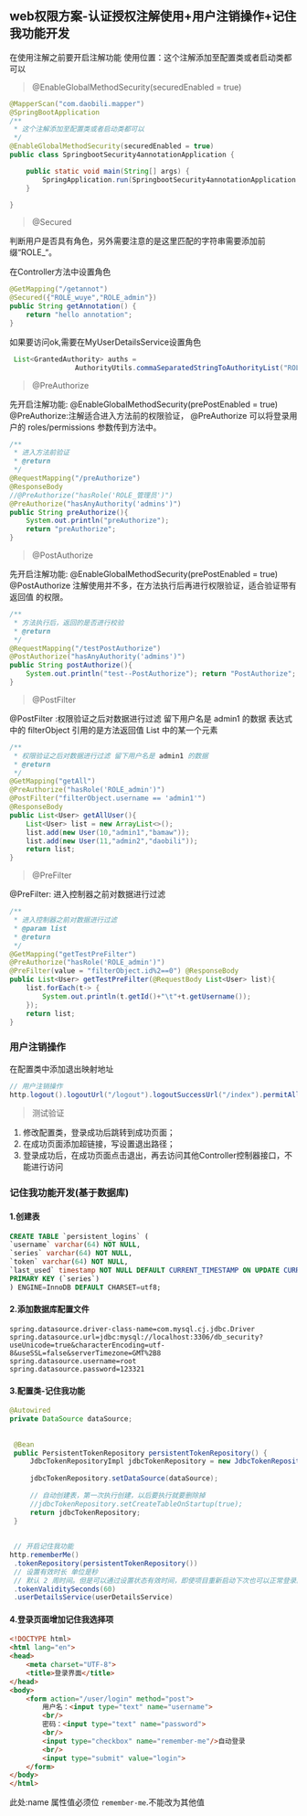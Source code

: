 ## web权限方案-认证授权注解使用+用户注销操作+记住我功能开发

在使用注解之前要开启注解功能
使用位置：这个注解添加至配置类或者启动类都可以

> @EnableGlobalMethodSecurity(securedEnabled = true)


```java
@MapperScan("com.daobili.mapper")
@SpringBootApplication
/**
 * 这个注解添加至配置类或者启动类都可以
 */
@EnableGlobalMethodSecurity(securedEnabled = true)
public class SpringbootSecurity4annotationApplication {

    public static void main(String[] args) {
        SpringApplication.run(SpringbootSecurity4annotationApplication.class, args);
    }

}
```


> @Secured

判断用户是否具有角色，另外需要注意的是这里匹配的字符串需要添加前缀“ROLE_“。

在Controller方法中设置角色
```java
@GetMapping("/getannot")
@Secured({"ROLE_wuye","ROLE_admin"})
public String getAnnotation() {
    return "hello annotation";
}
```
如果要访问ok,需要在MyUserDetailsService设置角色
```java
 List<GrantedAuthority> auths =
                AuthorityUtils.commaSeparatedStringToAuthorityList("ROLE_wuye,ROLE_admin,ROLE_role");

```

> @PreAuthorize

先开启注解功能:
@EnableGlobalMethodSecurity(prePostEnabled = true)
@PreAuthorize:注解适合进入方法前的权限验证， @PreAuthorize 可以将登录用
户的 roles/permissions 参数传到方法中。
```java
/**
 * 进入方法前验证
 * @return
 */
@RequestMapping("/preAuthorize")
@ResponseBody
//@PreAuthorize("hasRole('ROLE_管理员')")
@PreAuthorize("hasAnyAuthority('admins')")
public String preAuthorize(){
    System.out.println("preAuthorize");
    return "preAuthorize";
}
```

> @PostAuthorize

先开启注解功能:
@EnableGlobalMethodSecurity(prePostEnabled = true)
@PostAuthorize 注解使用并不多，在方法执行后再进行权限验证，适合验证带有返回值 的权限。
```java
/**
 * 方法执行后，返回的是否进行校验
 * @return
 */
@RequestMapping("/testPostAuthorize")
@PostAuthorize("hasAnyAuthority('admins')")
public String postAuthorize(){
    System.out.println("test--PostAuthorize"); return "PostAuthorize";
}
```

> @PostFilter

@PostFilter :权限验证之后对数据进行过滤 留下用户名是 admin1 的数据 
表达式中的 filterObject 引用的是方法返回值 List 中的某一个元素
```java
/**
 * 权限验证之后对数据进行过滤 留下用户名是 admin1 的数据
 * @return
 */
@GetMapping("getAll")
@PreAuthorize("hasRole('ROLE_admin')")
@PostFilter("filterObject.username == 'admin1'")
@ResponseBody
public List<User> getAllUser(){
    List<User> list = new ArrayList<>();
    list.add(new User(10,"admin1","bamaw"));
    list.add(new User(11,"admin2","daobili"));
    return list;
}
```

> @PreFilter

@PreFilter: 进入控制器之前对数据进行过滤

```java
/**
 * 进入控制器之前对数据进行过滤
 * @param list
 * @return
 */
@GetMapping("getTestPreFilter")
@PreAuthorize("hasRole('ROLE_admin')")
@PreFilter(value = "filterObject.id%2==0") @ResponseBody
public List<User> getTestPreFilter(@RequestBody List<User> list){
    list.forEach(t-> {
        System.out.println(t.getId()+"\t"+t.getUsername());
    });
    return list;
}
```

### 用户注销操作
在配置类中添加退出映射地址
```java
// 用户注销操作
http.logout().logoutUrl("/logout").logoutSuccessUrl("/index").permitAll();
```

> 测试验证

1. 修改配置类，登录成功后跳转到成功页面；
2. 在成功页面添加超链接，写设置退出路径；
3. 登录成功后，在成功页面点击退出，再去访问其他Controller控制器接口，不能进行访问


### 记住我功能开发(基于数据库)

#### 1.创建表

```sql
CREATE TABLE `persistent_logins` (
`username` varchar(64) NOT NULL,
`series` varchar(64) NOT NULL,
`token` varchar(64) NOT NULL,
`last_used` timestamp NOT NULL DEFAULT CURRENT_TIMESTAMP ON UPDATE CURRENT_TIMESTAMP,
PRIMARY KEY (`series`)
) ENGINE=InnoDB DEFAULT CHARSET=utf8;
```
#### 2.添加数据库配置文件

```properties
spring.datasource.driver-class-name=com.mysql.cj.jdbc.Driver
spring.datasource.url=jdbc:mysql://localhost:3306/db_security?useUnicode=true&characterEncoding=utf-8&useSSL=false&serverTimezone=GMT%2B8
spring.datasource.username=root
spring.datasource.password=123321

```

#### 3.配置类-记住我功能

```java
@Autowired
private DataSource dataSource;
 
 
 @Bean
 public PersistentTokenRepository persistentTokenRepository() {
     JdbcTokenRepositoryImpl jdbcTokenRepository = new JdbcTokenRepositoryImpl();
 
     jdbcTokenRepository.setDataSource(dataSource);
 
     // 自动创建表，第一次执行创建，以后要执行就要删除掉
     //jdbcTokenRepository.setCreateTableOnStartup(true);
     return jdbcTokenRepository;
 }
 
 
 // 开启记住我功能
http.rememberMe()
 .tokenRepository(persistentTokenRepository())
 // 设置有效时长 单位是秒
 // 默认 2 周时间。但是可以通过设置状态有效时间，即使项目重新启动下次也可以正常登录。
 .tokenValiditySeconds(60)
 .userDetailsService(userDetailsService)
```


#### 4.登录页面增加记住我选择项
```html
<!DOCTYPE html>
<html lang="en">
<head>
    <meta charset="UTF-8">
    <title>登录界面</title>
</head>
<body>
    <form action="/user/login" method="post">
        用户名：<input type="text" name="username">
        <br/>
        密码：<input type="text" name="password">
        <br/>
        <input type="checkbox" name="remember-me"/>自动登录
        <br/>
        <input type="submit" value="login">
    </form>
</body>
</html>
```
此处:name 属性值必须位  `remember-me`.不能改为其他值